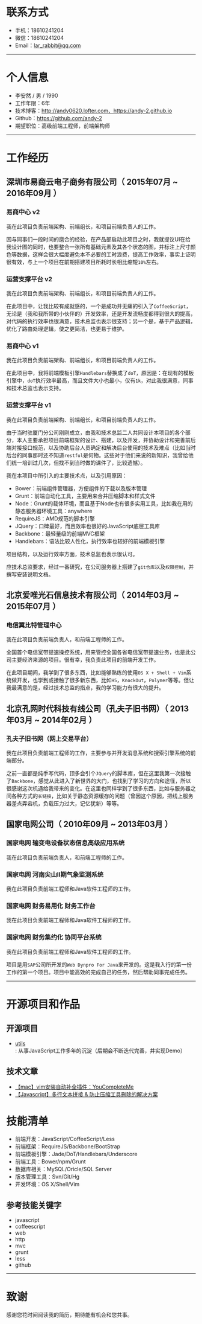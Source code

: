 # 联系方式

- 手机：18610241204
- 微信：18610241204
- Email：lar_rabbit@qq.com

---

# 个人信息

 - 李安然 / 男 / 1990
 - 工作年限：6年
 - 技术博客：http://andy0620.lofter.com、https://andy-2.github.io
 - Github：https://github.com/andy-2
 - 期望职位：高级前端工程师，前端架构师

---

# 工作经历

## 深圳市易商云电子商务有限公司（ 2015年07月 ~ 2016年09月 ）

### 易商中心 v2 
我在此项目负责前端架构、前端组长，和项目前端负责人的工作。

因与同事们一段时间的磨合的经验，在产品部启动此项目之时，我就提议UI在给我设计图的同时，也要整合一张所有基础元素及其各个状态的图，并标注上尺寸颜色等数据，这样会很大幅度避免本不必要的工时浪费，提高工作效率，事实上证明很有效，与上一个项目在前期搭建项目所耗时长相比缩短`10%`左右。

### 运营支撑平台 v2
我在此项目负责前端架构、前端组长，和项目前端负责人的工作。

在此项目中，让我比较有成就感的，一个是成功并无痛的引入了`CoffeeScript`，无论是（我和我所带的小伙伴的）开发效率，还是开发流畅度都得到很大的提高，对代码的执行效率也很满意，技术总监也表示很支持；另一个是，基于产品逻辑，优化了路由处理逻辑，使之更简洁，也更易于维护。

### 易商中心 v1
我在此项目负责前端架构、前端组长，和项目前端负责人的工作。

在此项目中，我将前端模板引擎`Handlebars`替换成了`doT`，原因是：在现有的模板引擎中，`doT`执行效率最高，而且文件大小也最小，仅有`1k`，对此我很满意，同事和技术总监也表示支持。

### 运营支撑平台 v1
我在此项目负责前端架构、前端组长，和项目前端负责人的工作。

由于当时驻厦门分公司刚刚成立，由我和技术总监二人共同设计本项目的各个部分，本人主要承担项目前端框架的设计、搭建，以及开发，并协助设计和完善前后端对接接口规范，以及协助后台人员确定和解决后台使用的技术及难点（比如当时后台的同事那时还不知道`restful`是何物。这些对于他们来说的新知识，我曾给他们统一培训过几次，但找不到当时做的课件了，比较遗憾）。

我在本项目中所引入的主要技术点，以及引用原因：

- Bower：前端组件管理器，方便组件的下载以及版本管理
- Grunt：前端自动化工具，主要用来合并压缩脚本和样式文件
- Node：Grunt的载体环境，而且基于Node也有很多实用工具，比如我在用的静态服务器环境工具：anywhere
- RequireJS：AMD规范的脚本引擎
- JQuery：口碑最好，而且效率也很好的JavaScript底层工具库
- Backbone：最轻量级的前端MVC框架
- Handlebars：语法比较人性化，执行效率也较好的前端模板引擎

项目结构，以及运行效率方面，技术总监也表示很认可。

应技术总监要求，经过一番研究，在公司服务器上搭建了`git仓库`以及`权限控制`，并撰写安装说明文档。
 
## 北京爱唯光石信息技术有限公司（ 2014年03月 ~ 2015年07月 ）

### 电信翼比特管理中心 
我在此项目负责前端负责人，和前端工程师的工作。

全国首个电信宽带提速操控系统，用来管控全国各省电信宽带提速业务，也是此公司主要经济来源的项目。很有幸，我负责此项目的前端开发工作。

在此项目期间，我学到了很多东西，比如能够熟练的使用`OS X + Shell + Vim`系统做开发，也学到或接触了很多新东西，比如`H5`，`KnockOut`，`Polymer`等等。但让我最满意的是，经过技术总监的指点，我的学习能力有很大的提升。

## 北京孔网时代科技有线公司（孔夫子旧书网）（ 2013年03月 ~ 2014年02月 ）

### 孔夫子旧书网（网上交易平台）
我在此项目负责前端工程师的工作，主要参与并开发消息系统和搜索引擎系统的前端部分。

之前一直都是纯手写代码，顶多会引个`JQuery`的脚本库，但在这里我第一次接触了`Backbone`，感觉从此进入了新世界的大门，也找到了学习的方向和途径，所以很感谢这次机遇给我带来的变化。在这里也同样学到了很多东西，比如与服务器之间各种方式的`长链接`，比如关于静态资源缓存的问题（曾因这个原因，把线上服务器差点弄宕机，负载压力过大，记忆犹新）等等。



## 国家电网公司（ 2010年09月 ~ 2013年03月 ）

### 国家电网 输变电设备状态信息高级应用系统
我在此项目负责前端负责人，和前端工程师的工作。


### 国家电网 河南尖山II期气象监测系统
我在此项目负责前端工程师和Java软件工程师的工作。


### 国家电网 财务易用化 财务工作台
我在此项目负责前端工程师和Java软件工程师的工作。


### 国家电网 财务集约化 协同平台系统
我在此项目负责前端工程师和Java软件工程师的工作。

项目是用`SAP`公司所开发的`Web Dynpro For Java`来开发的。这是我入行的第一份工作的第一个项目。项目中能高效的完成自己的任务，然后帮助同事完成任务。

---

# 开源项目和作品

## 开源项目

 - [utils](https://github.com/Andy-2/utils) : 从事JavaScript工作多年的沉淀（后期会不断迭代完善，并实现Demo）

## 技术文章

- [【mac】vim安装自动补全插件：YouCompleteMe](http://andy0620.lofter.com/post/1d56618a_7bd9a1f)
- [【Javascript】多行文本拼接 & 防止压缩工具删除的解决方案](http://andy0620.lofter.com/post/1d56618a_957ddd4) 


# 技能清单

- 前端开发：JavaScript/CoffeeScript/Less
- 前端框架：RequireJS/Backbone/BootStrap
- 前端模板引擎：Jade/DoT/Handlebars/Underscore
- 前端工具：Bower/npm/Grunt
- 数据库相关：MySQL/Oricle/SQL Server
- 版本管理工具：Svn/Git/Hg
- 开发环境：OS X/Shell/Vim

## 参考技能关键字

- javascript
- coffeescript
- web
- http
- mvc
- grunt
- less
- github

---

# 致谢
感谢您花时间阅读我的简历，期待能有机会和您共事。

